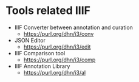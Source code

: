 # Tools related IIIF

* IIIF Converter between annotation and curation
  * https://purl.org/dhn/i3/conv
* JSON Editor
  * https://purl.org/dhn/i3/edit
* IIIF Comparison tool
  * https://purl.org/dhn/i3/comp
* IIIF Annotation Library
  * https://purl.org/dhn/i3/al
